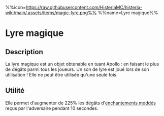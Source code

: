 %%icon=https://raw.githubusercontent.com/HisteriaMC/histeria-wiki/main/.assets/items/magic-lyre.png%%
%%name=Lyre magique%%

# Lyre magique

## Description
La lyre magique est un objet obtenable en tuant Apollo : en faisant le plus de dégâts parmi tous les joueurs.
Un son de lyre est joué lors de son utilisation ! Elle ne peut être utilisée qu'une seule fois.

## Utilité
Elle permet d'augmenter de 225% les dégâts d'[enchantements moddés](https://histeria.fr/wiki/enchantements) reçus par l'adversaire pendant 10 secondes.
